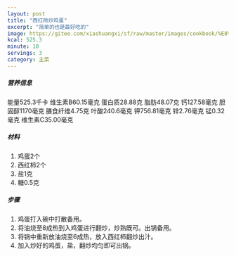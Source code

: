 ```yaml
---
layout: post
title: "西红柿炒鸡蛋"
excerpt: "简单的也是最好吃的"
image: https://gitee.com/xiashuangxi/sf/raw/master/images/cookbook/%E8%A5%BF%E7%BA%A2%E6%9F%BF%E7%82%92%E9%B8%A1%E8%9B%8B.webp
kcal: 525.3
minute: 10
servings: 3
category: 主菜
---
```


##### 营养信息
能量525.3千卡	维生素B60.15毫克	蛋白质28.88克	脂肪48.07克
钙127.58毫克	胆固醇1170毫克	膳食纤维4.75克	叶酸240.6毫克
钾756.81毫克	锌2.76毫克	锰0.32毫克	维生素C35.00毫克

##### 材料

1. 鸡蛋2个
2. 西红柿2个
3. 盐1克
4. 糖0.5克

##### 步骤

1. 鸡蛋打入碗中打散备用。
2. 将油烧至8成热到入鸡蛋进行翻炒，炒熟既可。出锅备用。
3. 将锅中重新放油烧至6成热，放入西红柿翻炒出汁。
4. 加入炒好的鸡蛋，盐，翻炒均匀即可出锅。